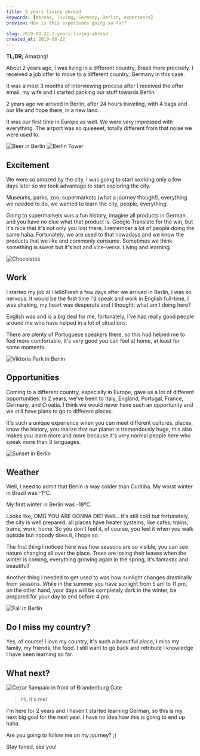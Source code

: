 ```yaml
---
title: 2 years living abroad
keywords: [abroad, living, Germany, Berlin, experience]
preview: How is this experience going so far?

slug: 2019-08-22-2-years-living-abroad
created_at: 2019-08-22
---
```


**TL;DR;** Amazing!

About 2 years ago, I was living in a different country, Brazil more precisely. I received a job offer to move to a different country, Germany in this case.

It was almost 3 months of interviewing process after I received the offer email, my wife and I started packing our stuff towards Berlin.

2 years ago we arrived in Berlin, after 24 hours traveling, with 4 bags and our life and hope there, in a new land.

It was our first time in Europe as well. We were very impressed with everything. The airport was so quieeeet, totally different from that noise we were used to.

![Beer in Berlin](/static/2019-08-22-2-years-living-abroad/beer-in-berlin.jpg)
![Berlin Tower](/static/2019-08-22-2-years-living-abroad/berlin-tower.jpg)

## Excitement

We were so amazed by the city, I was going to start working only a few days later so we took advantage to start exploring the city.

Museums, parks, zoo, supermarkets (what a journey though!), everything we needed to do, we wanted to learn the city, people, everything.

Going to supermarkets was a fun history, imagine all products in German and you have no clue what that product is. Google Translate for the win, but it's nice that it's not only you lost there, I remember a lot of people doing the same haha. Fortunately, we are used to that nowadays and we know the products that we like and commonly consume. Sometimes we think something is sweat but it's not and vice-versa. Living and learning.

![Chocolates](/static/2019-08-22-2-years-living-abroad/supermarket-milka-berlin.jpg)

## Work

I started my job at HelloFresh a few days after we arrived in Berlin, I was so nervous. It would be the first time I'd speak and work in English full-time, I was shaking, my heart was desperate and I thought: what am I doing here?

English was and is a big deal for me, fortunately, I've had really good people around me who have helped in a lot of situations.

There are plenty of Portuguese speakers there, so this had helped me to feel more comfortable, it's very good you can feel at home, at least for some moments.

![Viktoria Park in Berlin](/static/2019-08-22-2-years-living-abroad/waterfall-park-berlin.jpg)

## Opportunities

Coming to a different country, especially in Europe, gave us a lot of different opportunities. In 2 years, we've been to Italy, England, Portugal, France, Germany, and Croatia. I think we would never have such an opportunity and we still have plans to go to different places.

It's such a unique experience when you can meet different cultures, places, know the history, you realize that our planet is tremendously huge, this also makes you learn more and more because it's very normal people here who speak more than 3 languages.

![Sunset in Berlin](/static/2019-08-22-2-years-living-abroad/sunset-in-berlin.jpg)

## Weather

Well, I need to admit that Berlin is way colder than Curitiba. My worst winter in Brazil was -1ºC.

My first winter in Berlin was -18ºC.

Looks like, OMG YOU ARE GONNA DIE! Well... It's still cold but fortunately, the city is well prepared, all places have heater systems, like cafes, trains, trams, work, home. So you don't feel it, of course, you feel it when you walk outside but nobody does it, I hope so.

The first thing I noticed here was how seasons are so visible, you can see nature changing all over the place. Trees are losing their leaves when the winter is coming, everything growing again in the spring,  it's fantastic and beautiful!

Another thing I needed to get used to was how sunlight changes drastically from seasons. While in the summer you have sunlight from 5 am to 11 pm, on the other hand, your days will be completely dark in the winter, be prepared for your day to end before 4 pm.

![Fall in Berlin](/static/2019-08-22-2-years-living-abroad/sidewalk-in-berlin.jpg)

## Do I miss my country?

Yes, of course! I love my country, it's such a beautiful place, I miss my family, my friends, the food. I still want to go back and retribute I knowledge I have been learning so far.

## What next?

![Cezar Sampaio in front of Brandenburg Gate](/static/2019-08-22-2-years-living-abroad/cezar-sampaio-in-front-of-brandenburg-gate.jpg)

> Hi, it's me!

I'm here for 2 years and I haven't started learning German, so this is my next big goal for the next year. I have no idea how this is going to end up haha.

Are you going to follow me on my journey? ;)

Stay tuned, see you!
